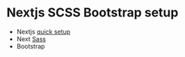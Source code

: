 # Nextjs SCSS Bootstrap setup

- Nextjs [quick setup](https://nextjs.org/learn/basics)
- Next [Sass](https://github.com/zeit/next-plugins/tree/master/packages/next-sass)
- Bootstrap
